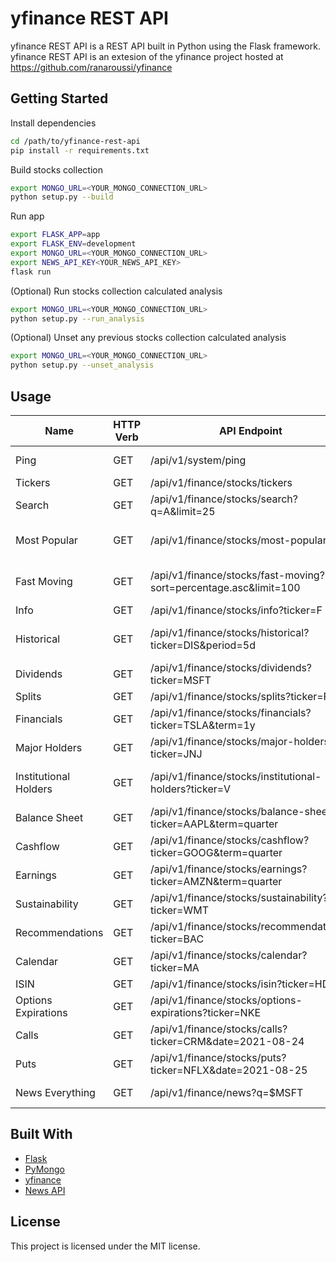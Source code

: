# yfinance REST API

yfinance REST API is a REST API built in Python using the Flask framework. yfinance REST API is an extesion of the yfinance project hosted at https://github.com/ranaroussi/yfinance

## Getting Started

Install dependencies
```sh
cd /path/to/yfinance-rest-api
pip install -r requirements.txt
```

Build stocks collection
```sh
export MONGO_URL=<YOUR_MONGO_CONNECTION_URL>
python setup.py --build
```

Run app
```sh
export FLASK_APP=app
export FLASK_ENV=development
export MONGO_URL=<YOUR_MONGO_CONNECTION_URL>
export NEWS_API_KEY<YOUR_NEWS_API_KEY>
flask run
```

(Optional) Run stocks collection calculated analysis
```sh
export MONGO_URL=<YOUR_MONGO_CONNECTION_URL>
python setup.py --run_analysis
```

(Optional) Unset any previous stocks collection calculated analysis
```sh
export MONGO_URL=<YOUR_MONGO_CONNECTION_URL>
python setup.py --unset_analysis
```

## Usage

| Name                  | HTTP Verb  | API Endpoint                                                     | Purpose                                 |
| --------------------- | ---------- | ---------------------------------------------------------------- | --------------------------------------- |
| Ping                  | GET        | /api/v1/system/ping                                              | Check if API is alive                   |
| Tickers               | GET        | /api/v1/finance/stocks/tickers                                   | Get list of tickers                     |
| Search                | GET        | /api/v1/finance/stocks/search?q=A&limit=25                       | Search for stocks by ticker             |
| Most Popular          | GET        | /api/v1/finance/stocks/most-popular                              |  Get a list of the most popular stocks  |
| Fast Moving           | GET        | /api/v1/finance/stocks/fast-moving?sort=percentage.asc&limit=100 | Get a list of the fastest moving stocks |
| Info                  | GET        | /api/v1/finance/stocks/info?ticker=F                             | Get stock info                          |
| Historical            | GET        | /api/v1/finance/stocks/historical?ticker=DIS&period=5d           | Get stock historical market data        |
| Dividends             | GET        | /api/v1/finance/stocks/dividends?ticker=MSFT                     | Get stock dividends                     |
| Splits                | GET        | /api/v1/finance/stocks/splits?ticker=FB                          | Get stock splits                        |
| Financials            | GET        | /api/v1/finance/stocks/financials?ticker=TSLA&term=1y            | Get stock financials                    |
| Major Holders         | GET        | /api/v1/finance/stocks/major-holders?ticker=JNJ                  | Get stock major holders                 |
| Institutional Holders | GET        | /api/v1/finance/stocks/institutional-holders?ticker=V            | Get stock institutional holders         |
| Balance Sheet         | GET        | /api/v1/finance/stocks/balance-sheet?ticker=AAPL&term=quarter    | Get stock balance sheet                 |
| Cashflow              | GET        | /api/v1/finance/stocks/cashflow?ticker=GOOG&term=quarter         | Get stock cashflow                      |
| Earnings              | GET        | /api/v1/finance/stocks/earnings?ticker=AMZN&term=quarter         | Get stock earnings                      |
| Sustainability        | GET        | /api/v1/finance/stocks/sustainability?ticker=WMT                 | Get stock sustainability                |
| Recommendations       | GET        | /api/v1/finance/stocks/recommendations?ticker=BAC                | Get stock recommendations               | 
| Calendar              | GET        | /api/v1/finance/stocks/calendar?ticker=MA                        | Get stock calendar                      |
| ISIN                  | GET        | /api/v1/finance/stocks/isin?ticker=HD                            | Get stock isin                          |
| Options Expirations   | GET        | /api/v1/finance/stocks/options-expirations?ticker=NKE            | Get stock options expirations           |
| Calls                 | GET        | /api/v1/finance/stocks/calls?ticker=CRM&date=2021-08-24          | Get stock calls                         | 
| Puts                  | GET        | /api/v1/finance/stocks/puts?ticker=NFLX&date=2021-08-25          | Get stock puts                          |
| News Everything       | GET        | /api/v1/finance/news?q=$MSFT                                     | Search millions of articles             |

## Built With

* [Flask](https://flask.palletsprojects.com)
* [PyMongo](https://pymongo.readthedocs.io)
* [yfinance](https://github.com/ranaroussi/yfinance)
* [News API](https://newsapi.org/)

## License

This project is licensed under the MIT license.